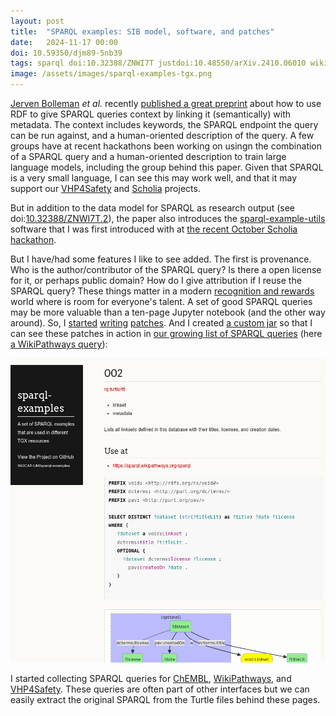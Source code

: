 ```yaml
---
layout: post
title:  "SPARQL examples: SIB model, software, and patches"
date:   2024-11-17 00:00
doi: 10.59350/djm89-5nb39
tags: sparql doi:10.32388/ZNWI7T justdoi:10.48550/arXiv.2410.06010 wikipathways vhp4safety chembl scholia
image: /assets/images/sparql-examples-tgx.png
---
```


[Jerven Bolleman](https://akademienl.social/@jerven) *et al.* recently [published a great preprint](https://arxiv.org/abs/2410.06010)
about how to use RDF to give SPARQL queries context by linking it (semantically) with metadata. The context includes
keywords, the SPARQL endpoint the query can be run against, and a human-oriented description of the query. A few groups
have at recent hackathons been working on usingn the combination of a SPARQL query and a human-oriented description
to train large language models, including the group behind this paper. Given that SPARQL is a very small language, I can see
this may work well, and that it may support our [VHP4Safety](https://vhp4safety.nl/) and
[Scholia](https://scholia.toolforge.org/) projects.

But in addition to the data model for SPARQL as research output (see doi:[10.32388/ZNWI7T.2](https://doi.org/10.32388/ZNWI7T.2)),
the paper also introduces the [sparql-example-utils](https://github.com/sib-swiss/sparql-examples-utils) software that I was
first introduced with at [the recent October Scholia hackathon](https://www.wikidata.org/wiki/Wikidata:Scholia/Events/Hackathon_October_2024).

But I have/had some features I like to see added. The first is provenance. Who is the author/contributor of the SPARQL
query? Is there a open license for it, or perhaps public domain? How do I give attribution if I reuse the SPARQL query?
These things matter in a modern [recognition and rewards](https://recognitionrewards.nl/) world where is room for
everyone's talent. A set of good SPARQL queries may be more valuable than a ten-page Jupyter notebook (and the other way
around). So, I [started](https://github.com/sib-swiss/sparql-examples-utils/pull/24)
[writing](https://github.com/sib-swiss/sparql-examples-utils/pull/25)
[patches](https://github.com/sib-swiss/sparql-examples-utils/pull/26). And I created
[a custom jar](https://github.com/BiGCAT-UM/sparql-examples-utils/releases/tag/v2.0.11-tgx-1) so that I can see these
patches in action in [our growing list of SPARQL queries](https://bigcat-um.github.io/sparql-examples/)
(here [a WikiPathways query](https://bigcat-um.github.io/sparql-examples/examples/WikiPathways/002.html)):

![](/assets/images/sparql-examples-tgx.png)

I started collecting SPARQL queries for [ChEMBL](https://bigcat-um.github.io/sparql-examples/examples/ChEMBL/),
[WikiPathways](https://bigcat-um.github.io/sparql-examples/examples/WikiPathways/), and
[VHP4Safety](https://bigcat-um.github.io/sparql-examples/examples/VHP4Safety/). These queries are often part
of other interfaces but we can easily extract the original SPARQL from the Turtle files behind these pages.
